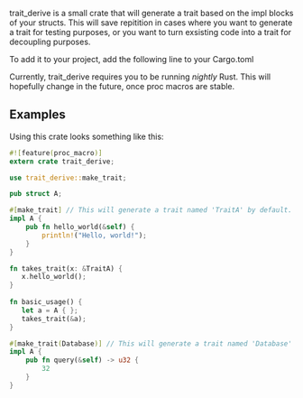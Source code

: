 trait_derive is a small crate that will generate a trait based on the impl blocks of your structs. This will save repitition in cases where you want to generate a trait for testing purposes, or you want to turn exsisting code into a trait for decoupling purposes.

To add it to your project, add the following line to your Cargo.toml


Currently, trait_derive requires you to be running _nightly_ Rust. This will hopefully change in the future, once proc macros are stable.

## Examples
Using this crate looks something like this: 
``` rust
#![feature(proc_macro)]
extern crate trait_derive;

use trait_derive::make_trait;

pub struct A;

#[make_trait] // This will generate a trait named 'TraitA' by default.
impl A {
    pub fn hello_world(&self) {
        println!("Hello, world!");
    }
}

fn takes_trait(x: &TraitA) {
   x.hello_world();
}
    
fn basic_usage() {
   let a = A { };
   takes_trait(&a);
}

#[make_trait(Database)] // This will generate a trait named 'Database'
impl A {
    pub fn query(&self) -> u32 {
        32
    }
}
```
